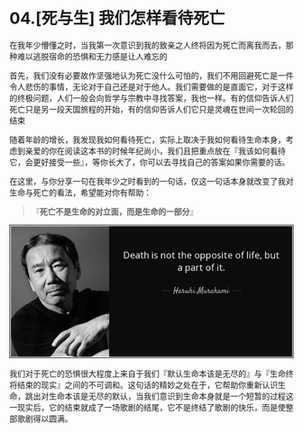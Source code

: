 # 04.\[死与生\] 我们怎样看待死亡

在我年少懵懂之时，当我第一次意识到我的致亲之人终将因为死亡而离我而去，那种难以逃脱宿命的恐惧和无力感是让人难忘的

首先，我们没有必要故作坚强地认为死亡没什么可怕的，我们不用回避死亡是一件令人悲伤的事情，无论对于自己还是对于他人。我们需要做的是直面它，对于这样的终极问题，人们一般会向哲学与宗教中寻找答案，我也一样。有的信仰告诉人们死亡只是另一段天国旅程的开始，有的信仰告诉人们它只是灵魂在世间一次轮回的结束

随着年龄的增长，我发现我如何看待死亡，实际上取决于我如何看待生命本身，考虑到亲爱的你在阅读这本书的时候年纪尚小，我们且把重点放在『我该如何看待它，会更好接受一些』，等你长大了，你可以去寻找自己的答案如果你需要的话。

在这里，与你分享一句在我年少之时看到的一句话，仅这一句话本身就改变了我对生命与死亡的看法，希望能对你有帮助：

> 『**死亡不是生命的对立面，而是生命的一部分**』

![](../.gitbook/assets/quote-death-is-not-the-opposite-of-life-but-a-part-of-it-haruki-murakami.jpg)

我们对于死亡的恐惧很大程度上来自于我们『默认生命本该是无尽的』与『生命终将结束的现实』之间的不可调和。这句话的精妙之处在于，它帮助你重新认识生命，跳出对生命本该是无尽的默认，当我们意识到生命本身就是一个短暂的过程这一现实后，它的结束就成了一场歌剧的结尾，它不是终结了歌剧的快乐，而是使整部歌剧得以圆满。

